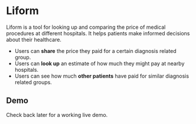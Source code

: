 # Liform

Liform is a tool for looking up and comparing the price of medical procedures at different hospitals. It helps patients make informed decisions about their healthcare.
- Users can **share** the price they paid for a certain diagnosis related group.
- Users can **look up** an estimate of how much they might pay at nearby hospitals.
- Users can see how much **other patients** have paid for similar diagnosis related groups.

## Demo

Check back later for a working live demo.
